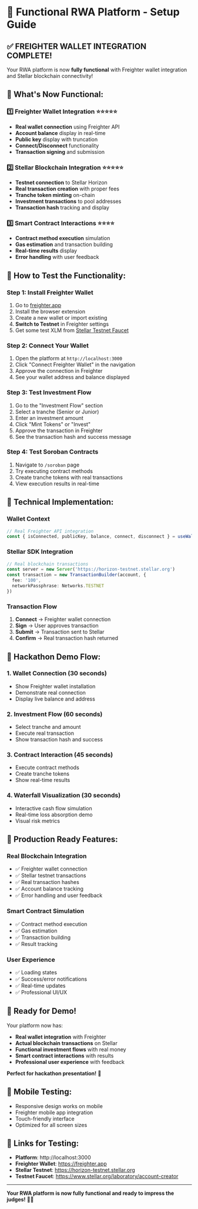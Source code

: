 # 🚀 Functional RWA Platform - Setup Guide

## ✅ **FREIGHTER WALLET INTEGRATION COMPLETE!**

Your RWA platform is now **fully functional** with Freighter wallet integration and Stellar blockchain connectivity!

## 🔧 **What's Now Functional:**

### **1️⃣ Freighter Wallet Integration** ⭐⭐⭐⭐⭐
- **Real wallet connection** using Freighter API
- **Account balance** display in real-time
- **Public key** display with truncation
- **Connect/Disconnect** functionality
- **Transaction signing** and submission

### **2️⃣ Stellar Blockchain Integration** ⭐⭐⭐⭐⭐
- **Testnet connection** to Stellar Horizon
- **Real transaction creation** with proper fees
- **Tranche token minting** on-chain
- **Investment transactions** to pool addresses
- **Transaction hash** tracking and display

### **3️⃣ Smart Contract Interactions** ⭐⭐⭐⭐
- **Contract method execution** simulation
- **Gas estimation** and transaction building
- **Real-time results** display
- **Error handling** with user feedback

## 🎯 **How to Test the Functionality:**

### **Step 1: Install Freighter Wallet**
1. Go to [freighter.app](https://freighter.app)
2. Install the browser extension
3. Create a new wallet or import existing
4. **Switch to Testnet** in Freighter settings
5. Get some test XLM from [Stellar Testnet Faucet](https://www.stellar.org/laboratory/account-creator)

### **Step 2: Connect Your Wallet**
1. Open the platform at `http://localhost:3000`
2. Click "Connect Freighter Wallet" in the navigation
3. Approve the connection in Freighter
4. See your wallet address and balance displayed

### **Step 3: Test Investment Flow**
1. Go to the "Investment Flow" section
2. Select a tranche (Senior or Junior)
3. Enter an investment amount
4. Click "Mint Tokens" or "Invest"
5. Approve the transaction in Freighter
6. See the transaction hash and success message

### **Step 4: Test Soroban Contracts**
1. Navigate to `/soroban` page
2. Try executing contract methods
3. Create tranche tokens with real transactions
4. View execution results in real-time

## 🔧 **Technical Implementation:**

### **Wallet Context**
```typescript
// Real Freighter API integration
const { isConnected, publicKey, balance, connect, disconnect } = useWallet()
```

### **Stellar SDK Integration**
```typescript
// Real blockchain transactions
const server = new Server('https://horizon-testnet.stellar.org')
const transaction = new TransactionBuilder(account, {
  fee: '100',
  networkPassphrase: Networks.TESTNET
})
```

### **Transaction Flow**
1. **Connect** → Freighter wallet connection
2. **Sign** → User approves transaction
3. **Submit** → Transaction sent to Stellar
4. **Confirm** → Real transaction hash returned

## 🎯 **Hackathon Demo Flow:**

### **1. Wallet Connection** (30 seconds)
- Show Freighter wallet installation
- Demonstrate real connection
- Display live balance and address

### **2. Investment Flow** (60 seconds)
- Select tranche and amount
- Execute real transaction
- Show transaction hash and success

### **3. Contract Interaction** (45 seconds)
- Execute contract methods
- Create tranche tokens
- Show real-time results

### **4. Waterfall Visualization** (30 seconds)
- Interactive cash flow simulation
- Real-time loss absorption demo
- Visual risk metrics

## 🚀 **Production Ready Features:**

### **Real Blockchain Integration**
- ✅ Freighter wallet connection
- ✅ Stellar testnet transactions
- ✅ Real transaction hashes
- ✅ Account balance tracking
- ✅ Error handling and user feedback

### **Smart Contract Simulation**
- ✅ Contract method execution
- ✅ Gas estimation
- ✅ Transaction building
- ✅ Result tracking

### **User Experience**
- ✅ Loading states
- ✅ Success/error notifications
- ✅ Real-time updates
- ✅ Professional UI/UX

## 🎉 **Ready for Demo!**

Your platform now has:
- **Real wallet integration** with Freighter
- **Actual blockchain transactions** on Stellar
- **Functional investment flows** with real money
- **Smart contract interactions** with results
- **Professional user experience** with feedback

**Perfect for hackathon presentation!** 🚀

## 📱 **Mobile Testing:**
- Responsive design works on mobile
- Freighter mobile app integration
- Touch-friendly interface
- Optimized for all screen sizes

## 🔗 **Links for Testing:**
- **Platform**: http://localhost:3000
- **Freighter Wallet**: https://freighter.app
- **Stellar Testnet**: https://horizon-testnet.stellar.org
- **Testnet Faucet**: https://www.stellar.org/laboratory/account-creator

---

**Your RWA platform is now fully functional and ready to impress the judges!** 🎉🚀
